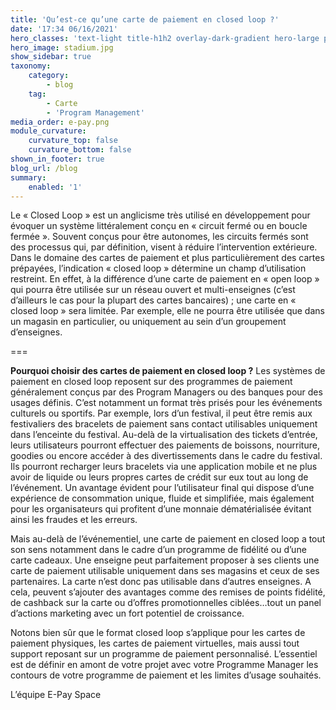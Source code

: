 ```yaml
---
title: 'Qu’est-ce qu’une carte de paiement en closed loop ?'
date: '17:34 06/16/2021'
hero_classes: 'text-light title-h1h2 overlay-dark-gradient hero-large parallax'
hero_image: stadium.jpg
show_sidebar: true
taxonomy:
    category:
        - blog
    tag:
        - Carte
        - 'Program Management'
media_order: e-pay.png
module_curvature:
    curvature_top: false
    curvature_bottom: false
shown_in_footer: true
blog_url: /blog
summary:
    enabled: '1'
---
```


Le « Closed Loop » est un anglicisme très utilisé en développement pour évoquer un système littéralement conçu en « circuit fermé ou en boucle fermée ». Souvent conçus pour être autonomes, les circuits fermés sont des processus qui, par définition, visent à réduire l’intervention extérieure. Dans le domaine des cartes de paiement et plus particulièrement des cartes prépayées, l’indication « closed loop » détermine un champ d’utilisation restreint. En effet, à la différence d’une carte de paiement en « open loop » qui pourra être utilisée sur un réseau ouvert et multi-enseignes (c’est d’ailleurs le cas pour la plupart des cartes bancaires) ; une carte en « closed loop » sera limitée. Par exemple, elle ne pourra être utilisée que dans un magasin en particulier, ou uniquement au sein d’un groupement d’enseignes.

===

**Pourquoi choisir des cartes de paiement en closed loop ?**
Les systèmes de paiement en closed loop reposent sur des programmes de paiement généralement conçus par des Program Managers ou des banques pour des usages définis. C’est notamment un format très prisés pour les événements culturels ou sportifs. Par exemple, lors d’un festival, il peut être remis aux festivaliers des bracelets de paiement sans contact utilisables uniquement dans l’enceinte du festival. Au-delà de la virtualisation des tickets d’entrée, leurs utilisateurs pourront effectuer des paiements de boissons, nourriture, goodies ou encore accéder à des divertissements dans le cadre du festival. Ils pourront recharger leurs bracelets via une application mobile et ne plus avoir de liquide ou leurs propres cartes de crédit sur eux tout au long de l’événement. Un avantage évident pour l’utilisateur final qui dispose d’une expérience de consommation unique, fluide et simplifiée, mais également pour les organisateurs qui profitent d’une monnaie dématérialisée évitant ainsi les fraudes et les erreurs.

Mais au-delà de l’événementiel, une carte de paiement en closed loop a tout son sens notamment dans le cadre d’un programme de fidélité ou d’une carte cadeaux. Une enseigne peut parfaitement proposer à ses clients une carte de paiement utilisable uniquement dans ses magasins et ceux de ses partenaires. La carte n’est donc pas utilisable dans d’autres enseignes. A cela, peuvent s’ajouter des avantages comme des remises de points fidélité, de cashback sur la carte ou d’offres promotionnelles ciblées…tout un panel d’actions marketing avec un fort potentiel de croissance.

Notons bien sûr que le format closed loop s’applique pour les cartes de paiement physiques, les cartes de paiement virtuelles, mais aussi tout support reposant sur un programme de paiement personnalisé. L’essentiel est de définir en amont de votre projet avec votre Programme Manager les contours de votre programme de paiement et les limites d’usage souhaités.

L’équipe E-Pay Space

